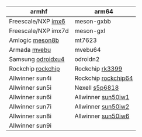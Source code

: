|armhf  | arm64 |
|-------------|-------------|
| Freescale/NXP <a href="https://www.armbian.com/download/?tx_soc=imx6" target="_blank">imx6</a>| meson-gxbb  |
| Freescale/NXP imx7d |  meson-gxl |
| Amlogic <a href="https://www.armbian.com/download/?tx_soc=s805" target="_blank">meson8b</a> | mt7623 |
| Armada <a href="https://www.armbian.com/download/?tx_soc=a388" target="_blank">mvebu</a> | mvebu64 |
| Samsung <a href="https://www.armbian.com/download/?tx_soc=exynos-5422" target="_blank">odroidxu4</a> | odroidn2 |
| Rockchip <a href="https://www.armbian.com/download/?tx_soc=rk3288" target="_blank">rockchip</a> | Rockchip <a href="https://www.armbian.com/download/?tx_soc=rk3399" target="_blank">rk3399</a> |
| Allwinner sun4i | Rockchip <a href="https://www.armbian.com/download/?tx_soc=rk3399" target="_blank">rockchip64</a> |
| Allwinner sun5i | Nexell <a href="https://www.armbian.com/download/?tx_soc=s5p6818" target="_blank">s5p6818</a> |
| Allwinner sun6i | Allwinner <a href="https://www.armbian.com/download/?tx_soc=a64" target="_blank">sun50iw1</a> |
| Allwinner sun7i | Allwinner <a href="https://www.armbian.com/download/?tx_soc=h5" target="_blank">sun50iw2</a> |
| Allwinner sun8i | Allwinner <a href="https://www.armbian.com/download/?tx_soc=h6" target="_blank">sun50iw6</a> |
| Allwinner sun9i | |
